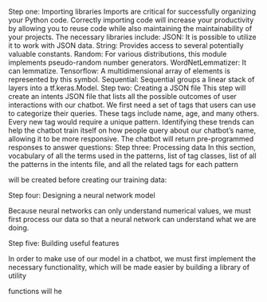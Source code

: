 Step one: Importing libraries
Imports are critical for successfully organizing your Python code. Correctly importing code will increase your productivity by allowing you to reuse code while
also maintaining the maintainability of your projects.
The necessary libraries include:
JSON: It is possible to utilize it to work with JSON data.
String: Provides access to several potentially valuable constants.
Random: For various distributions, this module implements pseudo-random number generators.
WordNetLemmatizer: It can lemmatize.
Tensorflow: A multidimensional array of elements is represented by this symbol.
Sequential: Sequential groups a linear stack of layers into a tf.keras.Model.
Step two: Creating a JSON file
This step will create an intents JSON file that lists all the possible outcomes of user interactions with our chatbot. We first need a set of tags that users can use to
categorize their queries. These tags include name, age, and many others. Every new tag would require a unique pattern.
Identifying these trends can help the chatbot train itself on how people query about our chatbot’s name, allowing it to be more responsive. The chatbot will
return pre-programmed responses to answer questions:
Step three: Processing data
In this section, vocabulary of all the terms used in the patterns, list of tag classes, list of all the patterns in the intents file, and all the related tags for each pattern

will be created before creating our training data:

Step four: Designing a neural network model

Because neural networks can only understand numerical values, we must first process our data so that a neural network can understand what we are doing.

Step five: Building useful features

In order to make use of our model in a chatbot, we must first implement the necessary functionality, which will be made easier by building a library of utility

functions will he
